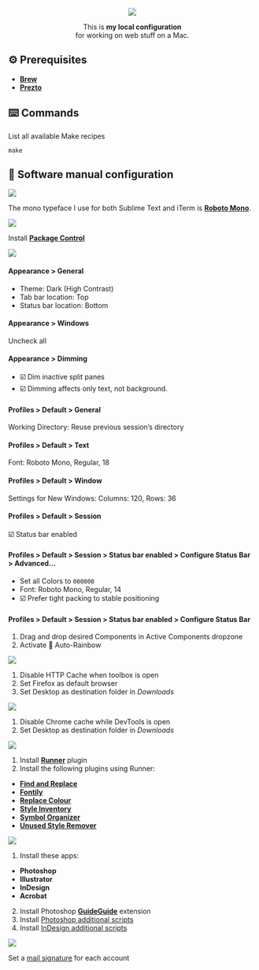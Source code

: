 <p align="center">
  <img src="images/export/header.gif">
</p>

<p align="center">This is <strong>my local configuration</strong><br>for working on web stuff on a Mac.</p>

## ⚙️ Prerequisites
- [**Brew**](https://brew.sh)
- [**Prezto**](https://github.com/sorin-ionescu/prezto)

## ⌨️ Commands
List all available Make recipes

```
make
```

## 🔧 Software manual configuration

![](images/export/font-book.jpg)

The mono typeface I use for both Sublime Text and iTerm is [**Roboto Mono**](https://fonts.google.com/specimen/Roboto+Mono).

![](images/export/sublime-text.jpg)

Install [**Package Control**](https://packagecontrol.io/installation)

![](images/export/iterm.jpg)

#### Appearance > General
- Theme: Dark (High Contrast)
- Tab bar location: Top
- Status bar location: Bottom

#### Appearance > Windows
Uncheck all

#### Appearance > Dimming
- ☑️ Dim inactive split panes
- ☑️ Dimming affects only text, not background.

#### Profiles > Default > General
Working Directory: Reuse previous session’s directory

#### Profiles > Default > Text
Font: Roboto Mono, Regular, 18

#### Profiles > Default > Window
Settings for New Windows: Columns: 120, Rows: 36

#### Profiles > Default > Session
☑️ Status bar enabled

#### Profiles > Default > Session > Status bar enabled > Configure Status Bar > Advanced…
- Set all Colors to `000000`
- Font: Roboto Mono, Regular, 14
- ☑️ Prefer tight packing to stable positioning

#### Profiles > Default > Session > Status bar enabled > Configure Status Bar
1. Drag and drop desired Components in Active Components dropzone
2. Activate 🌈 Auto-Rainbow

![](images/export/firefox.jpg)

1. Disable HTTP Cache when toolbox is open
2. Set Firefox as default browser
3. Set Desktop as destination folder in *Downloads*

![](images/export/google-chrome.jpg)

1. Disable Chrome cache while DevTools is open
2. Set Desktop as destination folder in *Downloads*

![](images/export/sketch.jpg)

1. Install [**Runner**](https://sketchrunner.com) plugin
2. Install the following plugins using Runner:
  - [**Find and Replace**](https://github.com/thierryc/Sketch-Find-And-Replace)
  - [**Fontily**](https://github.com/partyka1/Fontily)
  - [**Replace Colour**](https://github.com/lewishowles/sketch-replace-colour)
  - [**Style Inventory**](https://github.com/getflourish/Sketch-Style-Inventory)
  - [**Symbol Organizer**](https://github.com/sonburn/symbol-organizer)
  - [**Unused Style Remover**](https://github.com/sonburn/unused-style-remover)

![](images/export/adobe-creative-cloud.jpg)

1. Install these apps:
  - **Photoshop**
  - **Illustrator**
  - **InDesign**
  - **Acrobat**
2. Install Photoshop [**GuideGuide**](https://guideguide.me/documentation/) extension
3. Install [Photoshop additional scripts](adobe-creative-cloud/photoshop)
4. Install [InDesign additional scripts](adobe-creative-cloud/indesign)

![](images/export/mail.jpg)

Set a [mail signature](https://github.com/wearemd/wearemd_mail_signatures) for each account
